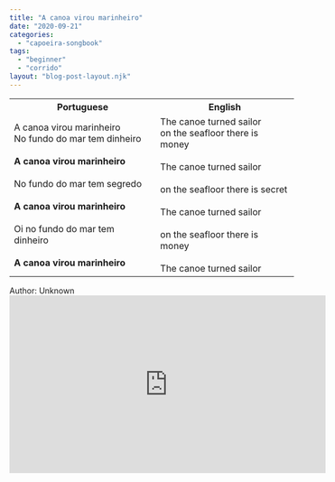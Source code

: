 ```yaml
---
title: "A canoa virou marinheiro"
date: "2020-09-21"
categories: 
  - "capoeira-songbook"
tags: 
  - "beginner"
  - "corrido"
layout: "blog-post-layout.njk"
---
```


<table class="capoeira-table">
    <tr class="header-row">
        <th>Portuguese</th>
        <th>English</th>
    </tr>
    <tr>
        <td>A canoa virou marinheiro<br>No fundo do mar tem dinheiro<br><br><strong>A canoa virou marinheiro</strong><br><br>No fundo do mar tem segredo<br><br><strong>A canoa virou marinheiro</strong><br><br>Oi no fundo do mar tem dinheiro<br><br><strong>A canoa virou marinheiro</strong></td>
        <td>The canoe turned sailor<br>on the seafloor there is money<br><br>The canoe turned sailor<br><br>on the seafloor there is secret<br><br>The canoe turned sailor<br><br>on the seafloor there is money<br><br>The canoe turned sailor</td>
    </tr>
</table>

<figcaption>
Author: Unknown
</figcaption>

<iframe width="560" height="315" src="https://www.youtube.com/embed/Xm8ZOQ7VObU" title="YouTube video player" frameborder="0" allow="accelerometer; autoplay; clipboard-write; encrypted-media; gyroscope; picture-in-picture" allowfullscreen></iframe>